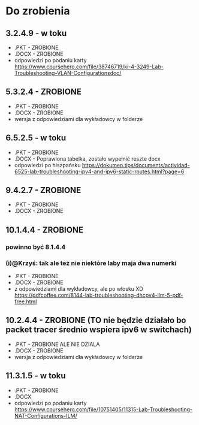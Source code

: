 # Do zrobienia

## 3.2.4.9 - w toku

- .PKT - ZROBIONE
- .DOCX - ZROBIONE
- odpowiedzi po podaniu karty https://www.coursehero.com/file/38746719/ki-4-3249-Lab-Troubleshooting-VLAN-Configurationsdoc/

## 5.3.2.4 - ZROBIONE

- .PKT - ZROBIONE
- .DOCX - ZROBIONE
- wersja z odpowiedziami dla wykładowcy w folderze

## 6.5.2.5 - w toku

- .PKT - ZROBIONE
- .DOCX - Poprawiona tabelka, zostało wypełnić reszte docx
- odpowiedzi po hiszpańsku https://dokumen.tips/documents/actividad-6525-lab-troubleshooting-ipv4-and-ipv6-static-routes.html?page=6

## 9.4.2.7 - ZROBIONE

- .PKT - ZROBIONE
- .DOCX - ZROBIONE

## 10.1.4.4 - ZROBIONE
### powinno być 8.1.4.4
### (i)@Krzyś: tak ale też nie niektóre laby maja dwa numerki

- .PKT - ZROBIONE
- .DOCX - ZROBIONE
- z odpowiedziami dla wykładowcy, ale po włosku XD https://pdfcoffee.com/8144-lab-troubleshooting-dhcpv4-ilm-5-pdf-free.html

## 10.2.4.4 - ZROBIONE (TO nie będzie działało bo packet tracer średnio wspiera ipv6 w switchach)

- .PKT - ZROBIONE ALE NIE DZIALA
- .DOCX - ZROBIONE
- wersja z odpowiedziami dla wykładowcy w folderze

## 11.3.1.5 - w toku

- .PKT - ZROBIONE
- .DOCX
- odpowiedzi po podaniu karty https://www.coursehero.com/file/10751405/11315-Lab-Troubleshooting-NAT-Configurations-ILM/
